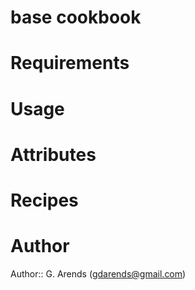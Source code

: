 # base cookbook

# Requirements

# Usage

# Attributes

# Recipes

# Author

Author:: G. Arends (<gdarends@gmail.com>)
